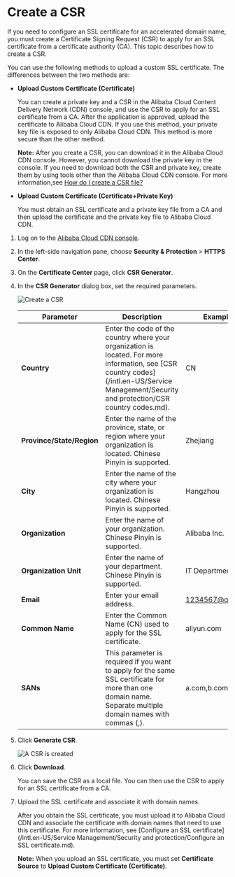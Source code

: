 # Create a CSR

If you need to configure an SSL certificate for an accelerated domain name, you must create a Certificate Signing Request \(CSR\) to apply for an SSL certificate from a certificate authority \(CA\). This topic describes how to create a CSR.

You can use the following methods to upload a custom SSL certificate. The differences between the two methods are:

-   **Upload Custom Certificate \(Certificate\)**

    You can create a private key and a CSR in the Alibaba Cloud Content Delivery Network \(CDN\) console, and use the CSR to apply for an SSL certificate from a CA. After the application is approved, upload the certificate to Alibaba Cloud CDN. If you use this method, your private key file is exposed to only Alibaba Cloud CDN. This method is more secure than the other method.

    **Note:** After you create a CSR, you can download it in the Alibaba Cloud CDN console. However, you cannot download the private key in the console. If you need to download both the CSR and private key, create them by using tools other than the Alibaba Cloud CDN console. For more information,see [How do I create a CSR file?](https://www.alibabacloud.com/help/zh/doc-detail/42218.htm)

-   **Upload Custom Certificate \(Certificate+Private Key\)**

    You must obtain an SSL certificate and a private key file from a CA and then upload the certificate and the private key file to Alibaba Cloud CDN.


1.  Log on to the [Alibaba Cloud CDN console](https://cdn.console.aliyun.com).

2.  In the left-side navigation pane, choose **Security & Protection** \> **HTTPS Center**.

3.  On the **Certificate Center** page, click **CSR Generator**.

4.  In the **CSR Generator** dialog box, set the required parameters.

    ![Create a CSR](https://static-aliyun-doc.oss-accelerate.aliyuncs.com/assets/img/en-US/6611036061/p76515.png)

    |Parameter|Description|Example|
    |---------|-----------|-------|
    |**Country**|Enter the code of the country where your organization is located. For more information, see [CSR country codes](/intl.en-US/Service Management/Security and protection/CSR country codes.md).|CN|
    |**Province/State/Region**|Enter the name of the province, state, or region where your organization is located. Chinese Pinyin is supported.|Zhejiang|
    |**City**|Enter the name of the city where your organization is located. Chinese Pinyin is supported.|Hangzhou|
    |**Organization**|Enter the name of your organization. Chinese Pinyin is supported.|Alibaba Inc.|
    |**Organization Unit**|Enter the name of your department. Chinese Pinyin is supported.|IT Department|
    |**Email**|Enter your email address.|1234567@qq.com|
    |**Common Name**|Enter the Common Name \(CN\) used to apply for the SSL certificate.|aliyun.com|
    |**SANs**|This parameter is required if you want to apply for the same SSL certificate for more than one domain name. Separate multiple domain names with commas \(,\).|a.com,b.com,c.com|

5.  Click **Generate CSR**.

    ![A CSR is created](https://static-aliyun-doc.oss-accelerate.aliyuncs.com/assets/img/en-US/6611036061/p76516.png)

6.  Click **Download**.

    You can save the CSR as a local file. You can then use the CSR to apply for an SSL certificate from a CA.

7.  Upload the SSL certificate and associate it with domain names.

    After you obtain the SSL certificate, you must upload it to Alibaba Cloud CDN and associate the certificate with domain names that need to use this certificate. For more information, see [Configure an SSL certificate](/intl.en-US/Service Management/Security and protection/Configure an SSL certificate.md).

    **Note:** When you upload an SSL certificate, you must set **Certificate Source** to **Upload Custom Certificate \(Certificate\)**.


